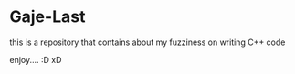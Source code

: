 # Gaje-Last
this is a repository that contains about my fuzziness on writing C++ code

enjoy.... :D xD
